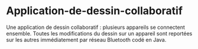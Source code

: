 # Application-de-dessin-collaboratif
Une application de dessin collaboratif : plusieurs appareils se connectent ensemble. Toutes les modifications du dessin sur un appareil sont reportées sur les autres immédiatement par réseau Bluetooth codé en Java. 
